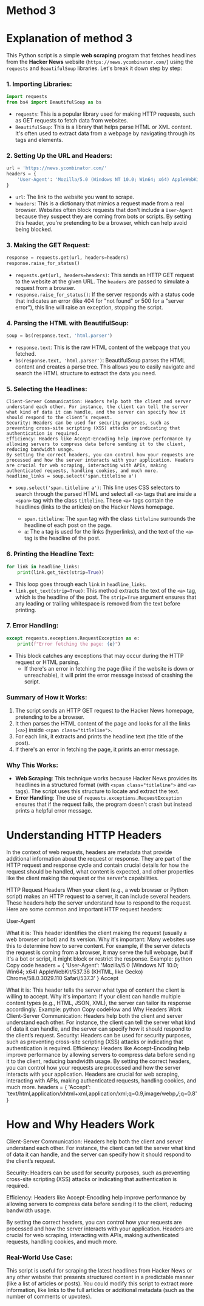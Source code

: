 

# Method 3

<!-- import requests
from bs4 import BeautifulSoup as bs

url = 'https://news.ycombinator.com/'
headers = {
    'User-Agent': 'Mozilla/5.0 (Windows NT 10.0; Win64; x64) AppleWebKit/537.36 (KHTML, like Gecko) Chrome/58.0.3029.110 Safari/537.3'
}

try:
    response = requests.get(url, headers=headers)
    response.raise_for_status()
    
    soup = bs(response.text, 'html.parser')
    
    headline_links = soup.select('span.titleline a')
    
    for link in headline_links:
        print(link.get_text(strip=True))

except requests.exceptions.RequestException as e:
    print(f"Error fetching the page: {e}") -->


# Explanation of method 3

This Python script is a simple **web scraping** program that fetches headlines from the **Hacker News** website (`https://news.ycombinator.com/`) using the `requests` and `BeautifulSoup` libraries. Let's break it down step by step:

### 1. **Importing Libraries**:

```python
import requests
from bs4 import BeautifulSoup as bs
```
- `requests`: This is a popular library used for making HTTP requests, such as GET requests to fetch data from websites.
- `BeautifulSoup`: This is a library that helps parse HTML or XML content. It's often used to extract data from a webpage by navigating through its tags and elements.

### 2. **Setting Up the URL and Headers**:

```python
url = 'https://news.ycombinator.com/'
headers = {
    'User-Agent': 'Mozilla/5.0 (Windows NT 10.0; Win64; x64) AppleWebKit/537.36 (KHTML, like Gecko) Chrome/58.0.3029.110 Safari/537.3'
}
```
- `url`: The link to the website you want to scrape.
- `headers`: This is a dictionary that mimics a request made from a real browser. Websites often block requests that don't include a `User-Agent` because they suspect they are coming from bots or scripts. By setting this header, you're pretending to be a browser, which can help avoid being blocked.

### 3. **Making the GET Request**:

```python
response = requests.get(url, headers=headers)
response.raise_for_status()
```
- `requests.get(url, headers=headers)`: This sends an HTTP GET request to the website at the given URL. The `headers` are passed to simulate a request from a browser.
- `response.raise_for_status()`: If the server responds with a status code that indicates an error (like 404 for "not found" or 500 for a "server error"), this line will raise an exception, stopping the script.

### 4. **Parsing the HTML with BeautifulSoup**:

```python
soup = bs(response.text, 'html.parser')
```
- `response.text`: This is the raw HTML content of the webpage that you fetched.
- `bs(response.text, 'html.parser')`: BeautifulSoup parses the HTML content and creates a parse tree. This allows you to easily navigate and search the HTML structure to extract the data you need.

### 5. **Selecting the Headlines**:

```pythonHow and Why Headers Work
Client-Server Communication: Headers help both the client and server understand each other. For instance, the client can tell the server what kind of data it can handle, and the server can specify how it should respond to the client’s request.
Security: Headers can be used for security purposes, such as preventing cross-site scripting (XSS) attacks or indicating that authentication is required.
Efficiency: Headers like Accept-Encoding help improve performance by allowing servers to compress data before sending it to the client, reducing bandwidth usage.
By setting the correct headers, you can control how your requests are processed and how the server interacts with your application. Headers are crucial for web scraping, interacting with APIs, making authenticated requests, handling cookies, and much more.
headline_links = soup.select('span.titleline a')
```
- `soup.select('span.titleline a')`: This line uses CSS selectors to search through the parsed HTML and select all `<a>` tags that are inside a `<span>` tag with the class `titleline`. These `<a>` tags contain the headlines (links to the articles) on the Hacker News homepage.

    - `span.titleline`: The `span` tag with the class `titleline` surrounds the headline of each post on the page.
    - `a`: The `a` tag is used for the links (hyperlinks), and the text of the `<a>` tag is the headline of the post.

### 6. **Printing the Headline Text**:

```python
for link in headline_links:
    print(link.get_text(strip=True))
```
- This loop goes through each `link` in `headline_links`.
- `link.get_text(strip=True)`: This method extracts the text of the `<a>` tag, which is the headline of the post. The `strip=True` argument ensures that any leading or trailing whitespace is removed from the text before printing.

### 7. **Error Handling**:

```python
except requests.exceptions.RequestException as e:
    print(f"Error fetching the page: {e}")
```
- This block catches any exceptions that may occur during the HTTP request or HTML parsing.
    - If there's an error in fetching the page (like if the website is down or unreachable), it will print the error message instead of crashing the script.

### **Summary of How it Works**:
1. The script sends an HTTP GET request to the Hacker News homepage, pretending to be a browser.
2. It then parses the HTML content of the page and looks for all the links (`<a>`) inside `<span class="titleline">`.
3. For each link, it extracts and prints the headline text (the title of the post).
4. If there's an error in fetching the page, it prints an error message.

### **Why This Works**:
- **Web Scraping**: This technique works because Hacker News provides its headlines in a structured format (with `<span class="titleline">` and `<a>` tags). The script uses this structure to locate and extract the text.
- **Error Handling**: The use of `requests.exceptions.RequestException` ensures that if the request fails, the program doesn't crash but instead prints a helpful error message.


# Understanding HTTP Headers
In the context of web requests, headers are metadata that provide additional information about the request or response. They are part of the HTTP request and response cycle and contain crucial details for how the request should be handled, what content is expected, and other properties like the client making the request or the server's capabilities.

HTTP Request Headers
When your client (e.g., a web browser or Python script) makes an HTTP request to a server, it can include several headers. These headers help the server understand how to respond to the request. Here are some common and important HTTP request headers:

User-Agent

What it is: This header identifies the client making the request (usually a web browser or bot) and its version.
Why it's important: Many websites use this to determine how to serve content. For example, if the server detects the request is coming from a browser, it may serve the full webpage, but if it's a bot or script, it might block or restrict the response.
Example:
python
Copy code
headers = {
    'User-Agent': 'Mozilla/5.0 (Windows NT 10.0; Win64; x64) AppleWebKit/537.36 (KHTML, like Gecko) Chrome/58.0.3029.110 Safari/537.3'
}
Accept

What it is: This header tells the server what type of content the client is willing to accept.
Why it's important: If your client can handle multiple content types (e.g., HTML, JSON, XML), the server can tailor its response accordingly.
Example:
python
Copy codeHow and Why Headers Work
Client-Server Communication: Headers help both the client and server understand each other. For instance, the client can tell the server what kind of data it can handle, and the server can specify how it should respond to the client’s request.
Security: Headers can be used for security purposes, such as preventing cross-site scripting (XSS) attacks or indicating that authentication is required.
Efficiency: Headers like Accept-Encoding help improve performance by allowing servers to compress data before sending it to the client, reducing bandwidth usage.
By setting the correct headers, you can control how your requests are processed and how the server interacts with your application. Headers are crucial for web scraping, interacting with APIs, making authenticated requests, handling cookies, and much more.
headers = {
    'Accept': 'text/html,application/xhtml+xml,application/xml;q=0.9,image/webp,*/*;q=0.8'
}

# How and Why Headers Work
 Client-Server Communication: Headers help both the client and server understand each other. For instance, the client can tell the server what kind of data it can handle, and the server can specify how it should respond to the client’s request.

 Security: Headers can be used for security purposes, such as preventing cross-site scripting (XSS) attacks or indicating that authentication is required.

 Efficiency: Headers like Accept-Encoding help improve performance by allowing servers to compress data before sending it to the client, reducing bandwidth usage.

By setting the correct headers, you can control how your requests are processed and how the server interacts with your application. Headers are crucial for web scraping, interacting with APIs, making authenticated requests, handling cookies, and much more.



### **Real-World Use Case**:
This script is useful for scraping the latest headlines from Hacker News or any other website that presents structured content in a predictable manner (like a list of articles or posts). You could modify this script to extract more information, like links to the full articles or additional metadata (such as the number of comments or upvotes).
